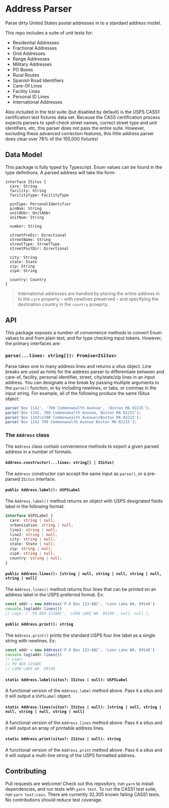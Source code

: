 # Address Parser
Parse dirty United States postal addresses in to a standard address model.

This repo includes a suite of unit tests for:
 - Residential Addresses
 - Fractional Addresses
 - Grid Addresses
 - Range Addresses
 - Military Addresses
 - PO Boxes
 - Rural Routes
 - Spanish Road Identifiers
 - Care-Of Lines
 - Facility Lines
 - Personal ID Lines
 - International Addresses

Also included in the test suite (but disabled by default) is the USPS CASS1 certification test fixtures data set. Because the CASS certification process expects parsers to spell check street names, correct street type and unit identifiers, etc, this parser does not pass the entire suite. However, excluding these advanced correction features, this little address parser does clear over 78% of the 150,000 fixtures!

## Data Model

This package is fully typed by Typescript. Enum values can be found in the type definitions. A parsed address will take the form:

```gql
interface ISitus {
  care: String
  facility: String
  facilityType: FacilityType

  pinType: PersonalIdentifier
  pinNum: String
  unitAbbr: UnitAbbr
  unitNum: String

  number: String

  streetPreDir: Directional
  streetName: String
  streetType: StreetType
  streetPostDir: Directional

  city: String
  state: State
  zip: String
  zip4: String

  country: Country
}
```

> International addresses are handled by placing the entire address in to the `care` property – with newlines preserved – and specifying the destination country in the `country` proeprty.

## API

This package exposes a number of convenience methods to convert Enum values to and from plain text, and for type checking input tokens. However, the primary interfaces are:

### `parse(...lines: string[]): Promise<ISitus>`
Parse takes one to many address lines and returns a situs object. Line breaks are used as hints for the address parser to differentiate between and care-of, facility, personal identifier, street, city/state/zip lines in an input address. You can designate a line break by passing multiple arguments to the `parse()` function, or by including newlines, or tabs, or commas in the input string. For example, all of the following produce the same ISitus object:

```js
parse('Box 1142', '700 Commonwealth Avenue', 'Boston MA 02215');
parse('Box 1142, 700 Commonwealth Avenue, Boston MA 02215');
parse('Box 1142\n700 Commonwealth Avenue\nBoston MA 02215');
parse('Box 1142 700 Commonwealth Avenue Boston MA 02215');
```

### The `Address` class
The `Address` class contain convenience methods to export a given parsed address in a number of formats.

#### `Address.constructor(...lines: string[] | ISitus)`
The `Address` constructor can accept the same input as `parse()`, or a pre-parsed `ISitus` interface.

#### `public Address.label(): USPSLabel`
The `Address.label()` method returns an object with USPS designated fields label in the following format:

```ts
interface USPSLabel {
  care: string | null;
  urbanization: string | null;
  line1: string | null;
  line2: string | null;
  city: string | null;
  state: State | null;
  zip: string | null;
  zip4: string | null;
  country: string | null;
}
```

#### `public Address.lines(): [string | null, string | null, string | null, string | null]`
The `Address.lines()` method returns four lines that can be printed on an address label in the USPS preferred format. Ex:

```js
const addr = new Address('P.O Box 123-ABC', 'Loon Lake WA, 99148')
console.log(addr.lines())
// Logs: [ 'PO BOX 123ABC', 'LOON LAKE WA  99148', null, null ],
```

#### `public Address.print(): string`
The `Address.print()` prints the standard USPS four line label as a single string with newlines. Ex:

```js
const addr = new Address('P.O Box 123-ABC', 'Loon Lake WA, 99148')
console.log(addr.lines())
// Logs:
// PO BOX 123ABC
// LOON LAKE WA  99148
```

#### `static Address.label(situs?: ISitus | null): USPSLabel`
A functional version of the `Address.label` method above. Pass it a situs and it will output a `USPSLabel` object.

#### `static Address.lines(situs?: ISitus | null): [string | null, string | null, string | null, string | null]`
A functional version of the `Address.lines` method above. Pass it a situs and it will output an array of printable address lines.

#### `static Address.print(situs?: ISitus | null): string`
A functional version of the `Address.print` method above. Pass it a situs and it will output a multi-line string of the USPS formatted address.

## Contributing

Pull requests are welcome! Check out this repository, run `yarn` to install dependencies, and run tests with `yarn test`. To run the CASS1 test suite, run `yarn test:cass`. There are currently 32,305 known failing CASS1 tests. No contributions should reduce test coverage.
